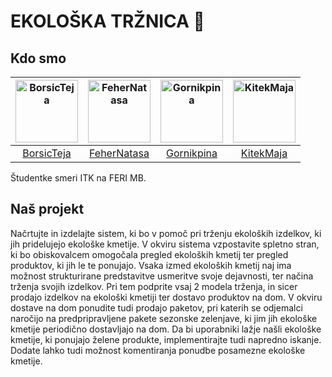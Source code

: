 # EKOLOŠKA TRŽNICA :seedling:

## Kdo smo 
[<img alt="BorsicTeja" src="https://avatars1.githubusercontent.com/u/33715799?s=460&v=4" width="100">](https://github.com/BorsicTeja) |[<img alt="FeherNatasa" src="https://avatars3.githubusercontent.com/u/33715929?s=460&v=4" width="100">](https://github.com/FeherNatasa) |[<img alt="Gornikpina" src="https://avatars2.githubusercontent.com/u/33715956?s=460&v=4" width="100">](https://github.com/Gornikpina) |[<img alt="KitekMaja" src="https://avatars2.githubusercontent.com/u/33865439?s=460&v=4" width="100">](https://github.com/KitekMaja) |
:---: |:---: |:---: |:---: |
[BorsicTeja](https://github.com/BorsicTeja) |[FeherNatasa](https://github.com/FeherNatasa) |[Gornikpina](https://github.com/Gornikpina) |[KitekMaja](https://github.com/KitekMaja) |

Študentke smeri ITK na FERI MB. 

## Naš projekt 
Načrtujte in izdelajte sistem, ki bo v pomoč pri trženju ekoloških izdelkov, ki jih pridelujejo ekološke
kmetije.
V okviru sistema vzpostavite spletno stran, ki bo obiskovalcem omogočala pregled ekoloških kmetij ter
pregled produktov, ki jih le te ponujajo.
Vsaka izmed ekoloških kmetij naj ima možnost strukturirane predstavitve usmeritve svoje dejavnosti,
ter načina trženja svojih izdelkov. Pri tem podprite vsaj 2 modela trženja, in sicer prodajo izdelkov na
ekološki kmetiji ter dostavo produktov na dom. V okviru dostave na dom ponudite tudi prodajo
paketov, pri katerih se odjemalci naročijo na predpripravljene pakete sezonske zelenjave, ki jim jih
ekološke kmetije periodično dostavljajo na dom.
Da bi uporabniki lažje našli ekološke kmetije, ki ponujajo želene produkte, implementirajte tudi
napredno iskanje. Dodate lahko tudi možnost komentiranja ponudbe posamezne ekološke kmetije.



